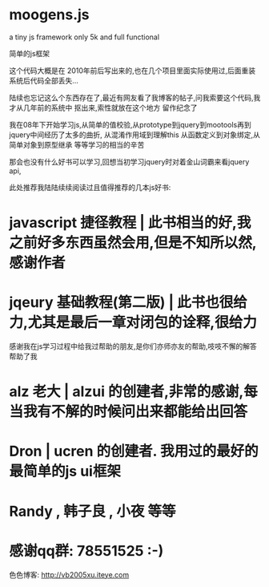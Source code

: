moogens.js
==========

a tiny js framework only 5k and full functional

简单的js框架

这个代码大概是在 2010年前后写出来的,也在几个项目里面实际使用过,后面重装系统后代码全部丢失...

陆续也忘记这么个东西存在了,最近有网友看了我博客的帖子,问我索要这个代码,我才从几年前的系统中
抠出来,索性就放在这个地方 留作纪念了

我在08年下开始学习js,从简单的值校验,从prototype到jquery到mootools再到jquery中间经历了太多的曲折,
从混淆作用域到理解this 从函数定义到对象绑定,从简单对象到原型继承 等等学习的相当的辛苦

那会也没有什么好书可以学习,回想当初学习jquery时对着金山词霸来看jquery api,

此处推荐我陆陆续续阅读过且值得推荐的几本js好书: 
# javascript 捷径教程 | 此书相当的好,我之前好多东西虽然会用,但是不知所以然,感谢作者
# jqeury 基础教程(第二版) | 此书也很给力,尤其是最后一章对闭包的诠释,很给力

感谢我在js学习过程中给我过帮助的朋友,是你们亦师亦友的帮助,吱吱不懈的解答帮助了我
# alz 老大 | alzui 的创建者,非常的感谢,每当我有不解的时候问出来都能给出回答
# Dron | ucren 的创建者. 我用过的最好的最简单的js ui框架
# Randy  , 韩子良 , 小夜 等等 
# 感谢qq群: 78551525 :-)


色色博客: http://vb2005xu.iteye.com
